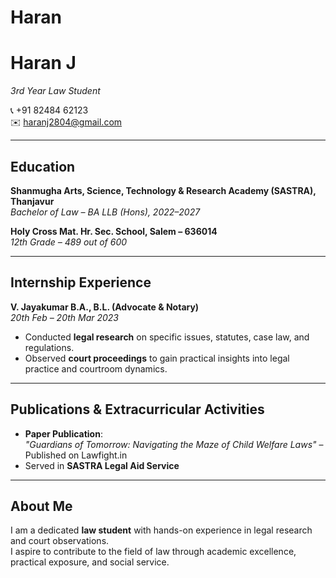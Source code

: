# Haran






# Haran J
*3rd Year Law Student*

📞 +91 82484 62123  
✉️ [haranj2804@gmail.com](mailto:haranj2804@gmail.com)

---

## Education
**Shanmugha Arts, Science, Technology & Research Academy (SASTRA), Thanjavur**  
*Bachelor of Law – BA LLB (Hons), 2022–2027*

**Holy Cross Mat. Hr. Sec. School, Salem – 636014**  
*12th Grade – 489 out of 600*

---

## Internship Experience
**V. Jayakumar B.A., B.L. (Advocate & Notary)**  
*20th Feb – 20th Mar 2023*  
- Conducted **legal research** on specific issues, statutes, case law, and regulations.  
- Observed **court proceedings** to gain practical insights into legal practice and courtroom dynamics.  

---

## Publications & Extracurricular Activities
- **Paper Publication**:  
  *"Guardians of Tomorrow: Navigating the Maze of Child Welfare Laws"* – Published on Lawfight.in  
- Served in **SASTRA Legal Aid Service**

---

## About Me
I am a dedicated **law student** with hands-on experience in legal research and court observations.  
I aspire to contribute to the field of law through academic excellence, practical exposure, and social service.


